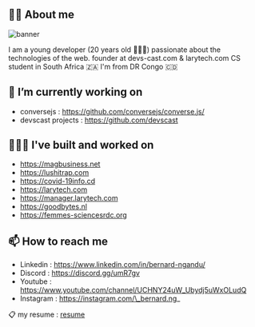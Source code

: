 ## ✌🏽 About me

![banner](https://github.com/bernard-ng/bernard-ng/blob/master/assets/ng-banner.png)

I am a young developer (20 years old 💁🏾‍♂️) passionate about the technologies of the web.
founder at devs-cast.com & larytech.com
CS student in South Africa  🇿🇦
I'm from DR Congo 🇨🇩


## 🔭 I’m currently working on 
- conversejs : https://github.com/conversejs/converse.js/
- devscast projects : https://github.com/devscast

## 👨🏽‍🔧 I've built and worked on
- https://magbusiness.net
- https://lushitrap.com
- https://covid-19info.cd
- https://larytech.com
- https://manager.larytech.com
- https://goodbytes.nl
- https://femmes-sciencesrdc.org

## 📫 How to reach me
- Linkedin : https://www.linkedin.com/in/bernard-ngandu/
- Discord : https://discord.gg/umR7gv
- Youtube : https://www.youtube.com/channel/UCHNY24uW_Ubydj5uWxOLudQ
- Instagram : https://instagram.com/\_bernard.ng_

📋 my resume : [resume](https://github.com/bernard-ng/bernard-ng/blob/master/assets)
